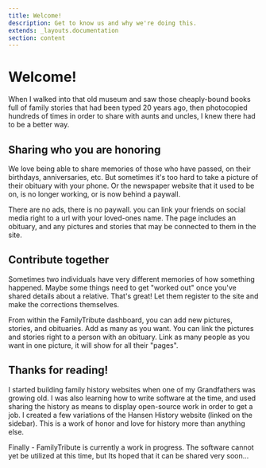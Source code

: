 ```yaml
---
title: Welcome!
description: Get to know us and why we're doing this.
extends: _layouts.documentation
section: content
---
```


# Welcome!

When I walked into that old museum and saw those cheaply-bound books full of family stories that had been 
typed 20 years ago, then photocopied hundreds of times in order to share with aunts and uncles, I knew
there had to be a better way.

## Sharing who you are honoring

We love being able to share memories of those who have passed, on their birthdays, anniversaries, etc.
But sometimes it's too hard to take a picture of their obituary with your phone. Or the newspaper website
that it used to be on, is no longer working, or is now behind a paywall.

There are no ads, there is no paywall. you can link your friends on social media right to a url with 
your loved-ones name. The page includes an obituary, and any pictures and stories that may be
connected to them in the site.

## Contribute together

Sometimes two individuals have very different memories of how something happened. Maybe some things need to get 
"worked out" once you've shared details about a relative. That's great! Let them register to the site and make the 
corrections themselves. 

From within the FamilyTribute dashboard, you can add new pictures, stories, and obituaries. Add as many as you want.
You can link the pictures and stories right to a person with an obituary. Link as many people as you want in one
picture, it will show for all their "pages".

## Thanks for reading!
I started building family history websites when one of my Grandfathers was growing old. I was also learning
how to write software at the time, and used sharing the history as means to display open-source work in order
to get a job. I created a few variations of the Hansen History website (linked on the sidebar).
This is a work of honor and love for history more than anything else.

Finally - FamilyTribute is currently a work in progress. The software cannot yet be utilized at this time, but Its hoped 
that it can be shared very soon...
